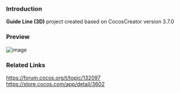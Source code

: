 ### Introduction
**Guide Line (3D)** project created based on CocosCreator version 3.7.0

### Preview
![image](../../../gif/202207/2022072601.gif)

### Related Links
https://forum.cocos.org/t/topic/132097    
https://store.cocos.com/app/detail/3602
